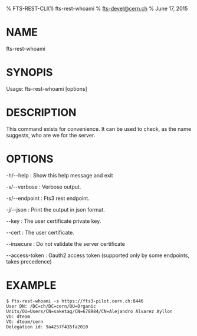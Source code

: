 % FTS-REST-CLI(1) fts-rest-whoami
% fts-devel@cern.ch
% June 17, 2015
# NAME

fts-rest-whoami

# SYNOPIS

Usage: fts-rest-whoami [options]

# DESCRIPTION

This command exists for convenience. It can be used to check, as the name suggests,
who are we for the server.


# OPTIONS

-h/--help
:	Show this help message and exit

-v/--verbose
:	Verbose output. 

-s/--endpoint
:	Fts3 rest endpoint. 

-j/--json
:	Print the output in json format. 

--key
:	The user certificate private key. 

--cert
:	The user certificate. 

--insecure
:	Do not validate the server certificate

--access-token
:	Oauth2 access token (supported only by some endpoints, takes precedence)

# EXAMPLE
```
$ fts-rest-whoami -s https://fts3-pilot.cern.ch:8446
User DN: /DC=ch/DC=cern/OU=Organic Units/OU=Users/CN=saketag/CN=678984/CN=Alejandro Alvarez Ayllon
VO: dteam
VO: dteam/cern
Delegation id: 9a4257f435fa2010

```
